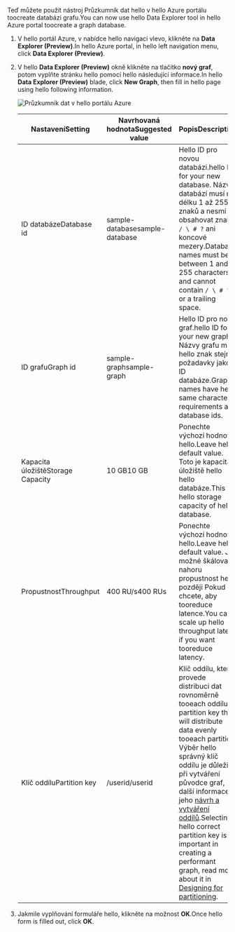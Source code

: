 <span data-ttu-id="fdc95-101">Teď můžete použít nástroj Průzkumník dat hello v hello Azure portálu toocreate databázi grafu.</span><span class="sxs-lookup"><span data-stu-id="fdc95-101">You can now use hello Data Explorer tool in hello Azure portal toocreate a graph database.</span></span> 

1. <span data-ttu-id="fdc95-102">V hello portál Azure, v nabídce hello navigaci vlevo, klikněte na **Data Explorer (Preview)**.</span><span class="sxs-lookup"><span data-stu-id="fdc95-102">In hello Azure portal, in hello left navigation menu, click **Data Explorer (Preview)**.</span></span> 
2. <span data-ttu-id="fdc95-103">V hello **Data Explorer (Preview)** okně klikněte na tlačítko **nový graf**, potom vyplňte stránku hello pomocí hello následující informace.</span><span class="sxs-lookup"><span data-stu-id="fdc95-103">In hello **Data Explorer (Preview)** blade, click **New Graph**, then fill in hello page using hello following information.</span></span>

    ![Průzkumník dat v hello portálu Azure](./media/cosmos-db-create-graph/azure-cosmosdb-data-explorer.png)

    <span data-ttu-id="fdc95-105">Nastavení</span><span class="sxs-lookup"><span data-stu-id="fdc95-105">Setting</span></span>|<span data-ttu-id="fdc95-106">Navrhovaná hodnota</span><span class="sxs-lookup"><span data-stu-id="fdc95-106">Suggested value</span></span>|<span data-ttu-id="fdc95-107">Popis</span><span class="sxs-lookup"><span data-stu-id="fdc95-107">Description</span></span>
    ---|---|---
    <span data-ttu-id="fdc95-108">ID databáze</span><span class="sxs-lookup"><span data-stu-id="fdc95-108">Database id</span></span>|<span data-ttu-id="fdc95-109">sample-database</span><span class="sxs-lookup"><span data-stu-id="fdc95-109">sample-database</span></span>|<span data-ttu-id="fdc95-110">Hello ID pro novou databázi.</span><span class="sxs-lookup"><span data-stu-id="fdc95-110">hello ID for your new database.</span></span> <span data-ttu-id="fdc95-111">Názvy databází musí mít délku 1 až 255 znaků a nesmí obsahovat znaky `/ \ # ?` ani koncové mezery.</span><span class="sxs-lookup"><span data-stu-id="fdc95-111">Database names must be between 1 and 255 characters, and cannot contain `/ \ # ?` or a trailing space.</span></span>
    <span data-ttu-id="fdc95-112">ID grafu</span><span class="sxs-lookup"><span data-stu-id="fdc95-112">Graph id</span></span>|<span data-ttu-id="fdc95-113">sample-graph</span><span class="sxs-lookup"><span data-stu-id="fdc95-113">sample-graph</span></span>|<span data-ttu-id="fdc95-114">Hello ID pro nový graf.</span><span class="sxs-lookup"><span data-stu-id="fdc95-114">hello ID for your new graph.</span></span> <span data-ttu-id="fdc95-115">Názvy grafu mají hello znak stejné požadavky jako ID databáze.</span><span class="sxs-lookup"><span data-stu-id="fdc95-115">Graph names have hello same character requirements as database ids.</span></span>
    <span data-ttu-id="fdc95-116">Kapacita úložiště</span><span class="sxs-lookup"><span data-stu-id="fdc95-116">Storage Capacity</span></span>| <span data-ttu-id="fdc95-117">10 GB</span><span class="sxs-lookup"><span data-stu-id="fdc95-117">10 GB</span></span>|<span data-ttu-id="fdc95-118">Ponechte výchozí hodnotu hello.</span><span class="sxs-lookup"><span data-stu-id="fdc95-118">Leave hello default value.</span></span> <span data-ttu-id="fdc95-119">Toto je kapacita úložiště hello hello databáze.</span><span class="sxs-lookup"><span data-stu-id="fdc95-119">This is hello storage capacity of hello database.</span></span>
    <span data-ttu-id="fdc95-120">Propustnost</span><span class="sxs-lookup"><span data-stu-id="fdc95-120">Throughput</span></span>|<span data-ttu-id="fdc95-121">400 RU/s</span><span class="sxs-lookup"><span data-stu-id="fdc95-121">400 RUs</span></span>|<span data-ttu-id="fdc95-122">Ponechte výchozí hodnotu hello.</span><span class="sxs-lookup"><span data-stu-id="fdc95-122">Leave hello default value.</span></span> <span data-ttu-id="fdc95-123">Je možné škálovat nahoru propustnost hello později Pokud chcete, aby tooreduce latence.</span><span class="sxs-lookup"><span data-stu-id="fdc95-123">You can scale up hello throughput later if you want tooreduce latency.</span></span>
    <span data-ttu-id="fdc95-124">Klíč oddílu</span><span class="sxs-lookup"><span data-stu-id="fdc95-124">Partition key</span></span>|<span data-ttu-id="fdc95-125">/userid</span><span class="sxs-lookup"><span data-stu-id="fdc95-125">/userid</span></span>|<span data-ttu-id="fdc95-126">Klíč oddílu, který provede distribuci dat rovnoměrně tooeach oddílu.</span><span class="sxs-lookup"><span data-stu-id="fdc95-126">A partition key that will distribute data evenly tooeach partition.</span></span> <span data-ttu-id="fdc95-127">Výběr hello správný klíč oddílu je důležité při vytváření původce graf, další informace o jeho [návrh a vytváření oddílů](../articles/cosmos-db/partition-data.md#designing-for-partitioning).</span><span class="sxs-lookup"><span data-stu-id="fdc95-127">Selecting hello correct partition key is important in creating a performant graph, read more about it in [Designing for partitioning](../articles/cosmos-db/partition-data.md#designing-for-partitioning).</span></span>

3. <span data-ttu-id="fdc95-128">Jakmile vyplňování formuláře hello, klikněte na možnost **OK**.</span><span class="sxs-lookup"><span data-stu-id="fdc95-128">Once hello form is filled out, click **OK**.</span></span>
